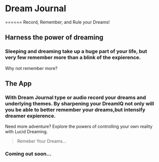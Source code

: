 # Dream Journal
======
Record, Remember, and Rule your Dreams!

## Harness the power of dreaming
### Sleeping and dreaming take up a huge part of your life, but very few remember more than a blink of the expierence.
Why not remember more?

## The App
### With Dream Journal type or audio record your dreams and underlying themes. By sharpening your DreamIQ not only will you be able to better remember your dreams,but intensify dreamer expierence.
Need more adventure? Explore the powers of controlling your own reality with Lucid Dreaming.


>Remeber Your Dreams...

### Coming out soon...
